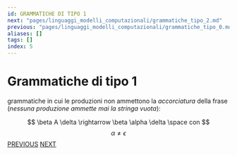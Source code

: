 ```yaml
---
id: GRAMMATICHE DI TIPO 1
next: "pages/linguaggi_modelli_computazionali/grammatiche_tipo_2.md"
previous: "pages/linguaggi_modelli_computazionali/grammatiche_tipo_0.md"
aliases: []
tags: []
index: 5
---
```

# Grammatiche di tipo 1

grammatiche in cui le produzioni non ammettono la *accorciatura* della frase (*nessuna produzione ammette mai la stringa vuota*):

$$
\beta A \delta \rightarrow \beta \alpha \delta \space con
$$
$$
\alpha \neq \epsilon
$$
[PREVIOUS](pages/linguaggi_modelli_computazionali/grammatiche_tipo_0.md)
[NEXT](pages/linguaggi_modelli_computazionali/grammatiche_tipo_2.md)
